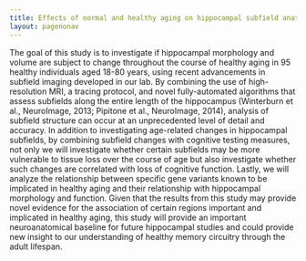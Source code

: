 ```yaml
---
title: Effects of normal and healthy aging on hippocampal subfield anatomy  
layout: pagenonav
---
```


The goal of this study is to investigate if hippocampal morphology and volume are subject to change throughout the course of healthy aging in 95 healthy individuals aged 18-80 years, using recent advancements in subfield imaging developed in our lab. By combining the use of high-resolution MRI, a tracing protocol, and novel fully-automated algorithms that assess subfields along the entire length of the hippocampus (Winterburn et al., NeuroImage, 2013; Pipitone et al., NeuroImage, 2014), analysis of subfield structure can occur at an unprecedented level of detail and accuracy. In addition to investigating age-related changes in hippocampal subfields, by combining subfield changes with cognitive testing measures, not only we will investigate whether certain subfields may be more vulnerable to tissue loss over the course of age but also investigate whether such changes are correlated with loss of cognitive function. Lastly, we will analyze the relationship between specific gene variants known to be implicated in healthy aging and their relationship with hippocampal morphology and function. Given that the results from this study may provide novel evidence for the association of certain regions important and implicated in healthy aging, this study will provide an important neuroanatomical baseline for future hippocampal studies and could provide new insight to our understanding of healthy memory circuitry through the adult lifespan. 
